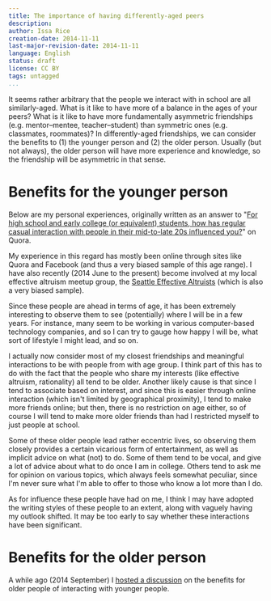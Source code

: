 ```yaml
---
title: The importance of having differently-aged peers
description: 
author: Issa Rice
creation-date: 2014-11-11
last-major-revision-date: 2014-11-11
language: English
status: draft
license: CC BY
tags: untagged
...
```


It seems rather arbitrary that the people we interact with in school are all similarly-aged.
What is it like to have more of a balance in the ages of your peers?
What is it like to have more fundamentally asymmetric friendships (e.g. mentor–mentee, teacher–student) than symmetric ones (e.g. classmates, roommates)?
In differently-aged friendships, we can consider the benefits to (1) the younger person and (2) the older person.
Usually (but not always), the older person will have more experience and knowledge, so the friendship will be asymmetric in that sense.

# Benefits for the younger person

Below are my personal experiences, originally written as an answer to "[For high school and early college (or equivalent) students, how has regular casual interaction with people in their mid-to-late 20s influenced you?](https://www.quora.com/For-high-school-and-early-college-or-equivalent-students-how-has-regular-casual-interaction-with-people-in-their-mid-to-late-20s-influenced-you)" on Quora.

My experience in this regard has mostly been online through sites like Quora and Facebook (and thus a very biased sample of this age range).
I have also recently (2014 June to the present) become involved at my local effective altruism meetup group, the [Seattle Effective Altruists](https://www.facebook.com/groups/SeattleEffectiveAltruists/) (which is also a very biased sample).

Since these people are ahead in terms of age, it has been extremely interesting to observe them to see (potentially) where I will be in a few years.
For instance, many seem to be working in various computer-based technology companies, and so I can try to gauge how happy I will be, what sort of lifestyle I might lead, and so on.

I actually now consider most of my closest friendships and meaningful interactions to be with people from with age group.
I think part of this has to do with the fact that the people who share my interests (like effective altruism, rationality) all tend to be older.
Another likely cause is that since I tend to associate based on interest, and since this is easier through online interaction (which isn't limited by geographical proximity), I tend to make more friends online; but then, there is no restriction on age either, so of course I will tend to make more older friends than had I restricted myself to just people at school.

Some of these older people lead rather eccentric lives, so observing them closely provides a certain vicarious form of entertainment, as well as implicit advice on what (not) to do.
Some of them tend to be vocal, and give a lot of advice about what to do once I am in college.
Others tend to ask me for opinion on various topics, which always feels somewhat peculiar, since I'm never sure what I'm able to offer to those who know a lot more than I do.

As for influence these people have had on me, I think I may have adopted the writing styles of these people to an extent, along with vaguely having my outlook shifted.
It may be too early to say whether these interactions have
been significant.

# Benefits for the older person

A while ago (2014 September) I [hosted a discussion](https://www.facebook.com/riceissa/posts/1475882736024012) on the benefits for older people of interacting with younger people.

